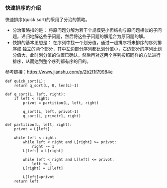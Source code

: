 ### 快速排序的介绍
快速排序(quick sort)的采用了分治的策略。

- 分治策略指的是：
将原问题分解为若干个规模更小但结构与原问题相似的子问题。递归地解这些子问题，然后将这些子问题的解组合为原问题的解。
- 快排的基本思想是：
  在序列中找一个划分值，通过一趟排序将未排序的序列排序成 独立的两个部分，其中左边部分序列都比划分值小，右边部分的序列比划分值大，此时划分值的位置已确认，然后再对这两个序列按照同样的方法进行排序，从而达到整个序列都有序的目的。


参考链接：https://www.jianshu.com/p/2b2f1f79984e


```
def quick_sort(L):
    return q_sort(L, 0, len(L)-1)

def q_sort(L, left, right):
    if left < right:
        privot = partition(L, left, right)

        q_sort(L, left, privot-1)
        q_sort(L, privot+1, right)

def partition(L, left, right):
    privot = L[left]

    while left < right:
        while left < right and L[right] >= privot:
            right -= 1
        L[left] = L[right]

        while left < right and L[left] <= privot:
            left += 1
        L[right] = L[left]

        L[left]=privot
    return left
```
